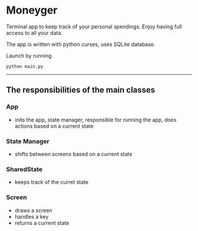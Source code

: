 # Moneyger
Terminal app to keep track of your personal spendings. Enjoy having full access 
to all your data. 

The app is written with python curses, uses SQLite database. 

Launch by running 
```
python main.py
```

---------------------------------------------------------
## The responsibilities of the main classes
### App
- inits the app, state manager, responsible for running the app, does actions based on a current state

### State Manager
- shifts between screens based on a current state

### SharedState 
- keeps track of the curret state

### Screen
- draws a screen
- handles a key
- returns a current state
